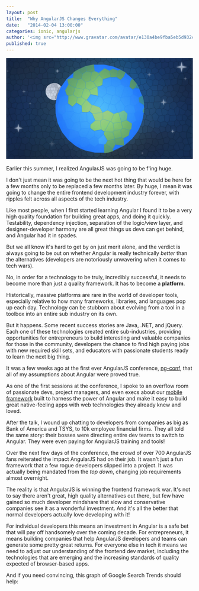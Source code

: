 ```yaml
---
layout: post
title:  "Why AngularJS Changes Everything"
date:   "2014-02-04 13:00:00"
categories: ionic, angularjs
author: '<img src="http://www.gravatar.com/avatar/e130a4be9fba5eb5d932c813fbe3a58d?s=48&amp;d=mm" class="author-icon"><a href="http://twitter.com/maxlynch" target="_blank">@maxlynch</a>'
published: true
---
```


<img class="showcase-image" src="/img/blog/angularjs.jpg">

Earlier this summer, I realized AngularJS was going to be f'ing huge.

I don't just mean it was going to be the next hot thing that would be here for a few months only to be replaced a few months later.
By huge, I mean it was going to change the entire frontend development industry forever, with ripples felt across all aspects of the tech industry.

Like most people, when I first started learning Angular I found it to be a very high quality foundation for building great apps, and doing it quickly. Testability, dependency injection, separation of the logic/view layer, and designer-developer harmony are all great things us devs can get behind, and  Angular had it in spades.

But we all know it's hard to get by on just merit alone, and the verdict is always going to be out on whether Angular is really technically *better* than the alternatives (developers are notoriously unwavering when it comes to tech wars).

No, in order for a technology to be truly, incredibly successful, it needs to become more than just a quality framework. It has to become a **platform**.

Historically, massive platforms are rare in the world of developer tools, especially relative to how many frameworks, libraries, and languages pop up each day. Technology can be stubborn about evolving from a tool in a toolbox into an entire sub industry on its own.

But it happens. Some recent success stories are Java, .NET, and jQuery. Each one of these technologies created entire sub-industries, providing opportunities for entrepreneurs to build interesting and valuable companies for those in the community, developers the chance to find high paying jobs with new required skill sets, and educators with passionate students ready to learn the next big thing.

It was a few weeks ago at the first ever AngularJS conference, [ng-conf](http://ng-conf.org/), that all of my assumptions about Angular were proved true.

As one of the first sessions at the conference, I spoke to an overflow room of passionate devs, project managers, and even execs about our [mobile framework](/) built to harness the power of Angular and make it easy to build great native-feeling apps with web technologies they already knew and loved.

After the talk, I wound up chatting to developers from companies as big as Bank of America and TSYS, to 10k employee financial firms. They all told the same story: their bosses were directing entire dev teams to switch to Angular. They were even paying for AngularJS training and tools!

Over the next few days of the conference, the crowd of over 700 AngularJS fans reiterated the impact AngularJS had on their job. It wasn't just a fun framework that a few rogue developers slipped into a project. It was actually being mandated from the *top down*, changing job requirements almost overnight.

The reality is that AngularJS is winning the frontend framework war. It's not to say there aren't great, high quality alternatives out there, but few have gained so much developer mindshare that slow and conservative companies see it as a wonderful investment. And it's all the better that normal developers actually love developing with it!

For individual developers this means an investment in Angular is a safe bet that will pay off handsomely over the coming decade. For entrepreneurs, it means building companies that help AngularJS developers and teams can generate some pretty great returns. For everyone else in tech it means we need to adjust our understanding of the frontend dev market, including the technologies that are emerging and the increasing standards of quality expected of browser-based apps.

And if you need convincing, this graph of Google Search Trends should help:

<script type="text/javascript" src="//www.google.com/trends/embed.js?hl=en-US&q=angularjs,+emberjs,+knockoutjs,+backbonejs&cmpt=q&content=1&cid=TIMESERIES_GRAPH_0&export=5&w=500&h=330"></script>
